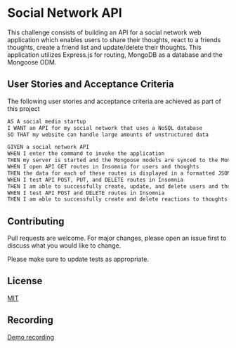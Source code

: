 # Social Network API

This challenge consists of building an API for a social network web application which enables users to share their thoughts, react to a friends thoughts, create a friend list and update/delete their thoughts.  This application utilizes Express.js for routing, MongoDB as a database and the Mongoose ODM.  

## User Stories and Acceptance Criteria
 
The following user stories and acceptance criteria are achieved as part of this project
```md
AS A social media startup
I WANT an API for my social network that uses a NoSQL database
SO THAT my website can handle large amounts of unstructured data
```

```md
GIVEN a social network API
WHEN I enter the command to invoke the application
THEN my server is started and the Mongoose models are synced to the MongoDB database
WHEN I open API GET routes in Insomnia for users and thoughts
THEN the data for each of these routes is displayed in a formatted JSON
WHEN I test API POST, PUT, and DELETE routes in Insomnia
THEN I am able to successfully create, update, and delete users and thoughts in my database
WHEN I test API POST and DELETE routes in Insomnia
THEN I am able to successfully create and delete reactions to thoughts and add and remove friends to a user’s friend list
```
## Contributing

Pull requests are welcome. For major changes, please open an issue first
to discuss what you would like to change.

Please make sure to update tests as appropriate.

## License

[MIT](https://choosealicense.com/licenses/mit/)

## Recording
[Demo recording](https://app.screencastify.com/v3/watch/k4Yer0SdRQJcwckdlSHk)
